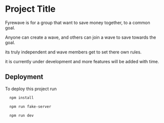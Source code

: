 
# Project Title

Fyrewave is for a group that  want to save money together, to a common goal.

Anyone can create a wave, and others can join a wave to save towards the goal.

its truly independent and wave members get to set there own rules.

it is currently under development and more features will be added with time.


## Deployment

To deploy this project run

```bash
  npm install

  npm run fake-server
  
  npm run dev

 
```

